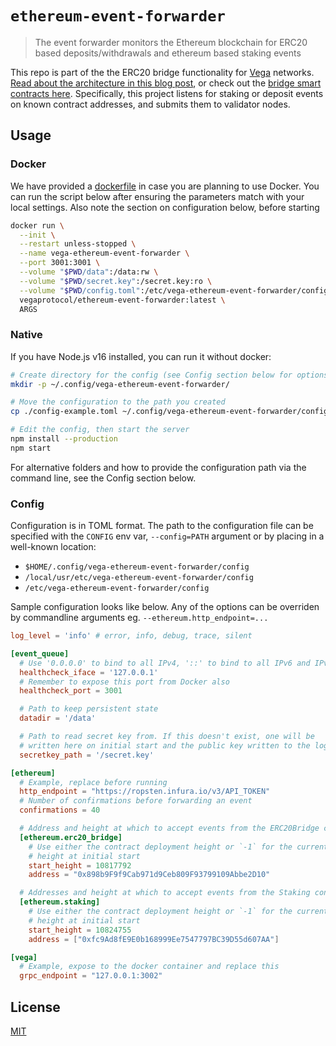 # `ethereum-event-forwarder`
> The event forwarder monitors the Ethereum blockchain for ERC20 based
> deposits/withdrawals and ethereum based staking events

This repo is part of the the ERC20 bridge functionality for
[Vega](https://vega.xyz) networks. [Read about the architecture in this blog
post](https://medium.com/vegaprotocol/vega-erc20-bridge-331a5235efa2), or check
out the [bridge smart contracts here](https://github.com/vegaprotocol/smart-contracts).
Specifically, this project listens for staking or deposit events on known
contract addresses, and submits them to validator nodes.


## Usage

### Docker
We have provided a [dockerfile](./Dockerfile) in case you are planning to use
Docker. You can run the script below after ensuring the parameters match with
your local settings. Also note the section on configuration below, before starting

```sh
docker run \
  --init \
  --restart unless-stopped \
  --name vega-ethereum-event-forwarder \
  --port 3001:3001 \
  --volume "$PWD/data":/data:rw \
  --volume "$PWD/secret.key":/secret.key:ro \
  --volume "$PWD/config.toml":/etc/vega-ethereum-event-forwarder/config:ro \
  vegaprotocol/ethereum-event-forwarder:latest \
  ARGS
```

### Native
If you have Node.js v16 installed, you can run it without docker:

```sh
# Create directory for the config (see Config section below for options)
mkdir -p ~/.config/vega-ethereum-event-forwarder/

# Move the configuration to the path you created
cp ./config-example.toml ~/.config/vega-ethereum-event-forwarder/config

# Edit the config, then start the server
npm install --production
npm start
```

For alternative folders and how to provide the configuration path via the
command line, see the Config section below.

### Config

Configuration is in TOML format. The path to the configuration file can
be specified with the `CONFIG` env var, `--config=PATH` argument or by
placing in a well-known location:

- `$HOME/.config/vega-ethereum-event-forwarder/config`
- `/local/usr/etc/vega-ethereum-event-forwarder/config`
- `/etc/vega-ethereum-event-forwarder/config`

Sample configuration looks like below. Any of the options can be
overriden by commandline arguments eg. `--ethereum.http_endpoint=...`

```toml
log_level = 'info' # error, info, debug, trace, silent

[event_queue]
  # Use '0.0.0.0' to bind to all IPv4, '::' to bind to all IPv6 and IPv4
  healthcheck_iface = '127.0.0.1'
  # Remember to expose this port from Docker also
  healthcheck_port = 3001

  # Path to keep persistent state
  datadir = '/data'

  # Path to read secret key from. If this doesn't exist, one will be
  # written here on initial start and the public key written to the logs
  secretkey_path = '/secret.key'

[ethereum]
  # Example, replace before running
  http_endpoint = "https://ropsten.infura.io/v3/API_TOKEN"
  # Number of confirmations before forwarding an event
  confirmations = 40

  # Address and height at which to accept events from the ERC20Bridge contract
  [ethereum.erc20_bridge]
    # Use either the contract deployment height or `-1` for the current block
    # height at initial start
    start_height = 10817792
    address = "0x898b9F9f9Cab971d9Ceb809F93799109Abbe2D10"

  # Addresses and height at which to accept events from the Staking contract
  [ethereum.staking]
    # Use either the contract deployment height or `-1` for the current block
    # height at initial start
    start_height = 10824755
    address = ["0xfc9Ad8fE9E0b168999Ee7547797BC39D55d607AA"]

[vega]
  # Example, expose to the docker container and replace this
  grpc_endpoint = "127.0.0.1:3002"
```

## License

[MIT](LICENSE)
